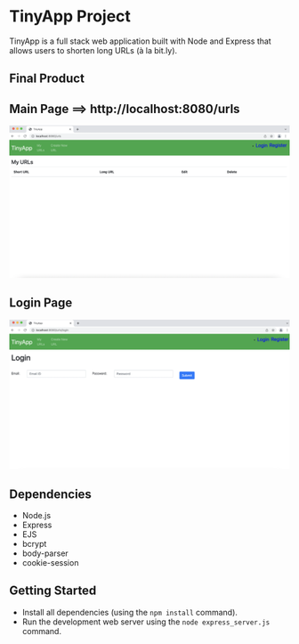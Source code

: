 # TinyApp Project

TinyApp is a full stack web application built with Node and Express that allows users to shorten long URLs (à la bit.ly).

## Final Product

## Main Page ==> http://localhost:8080/urls 

![Main Page ==> http://localhost:8080/urls](https://github.com/abiramitoronto/tinyapp/blob/master/MainPage.png)

## Login Page 
![Login Page](https://github.com/abiramitoronto/tinyapp/blob/master/LoginPage.png)

## Dependencies

- Node.js
- Express
- EJS
- bcrypt
- body-parser
- cookie-session

## Getting Started

- Install all dependencies (using the `npm install` command).
- Run the development web server using the `node express_server.js` command.